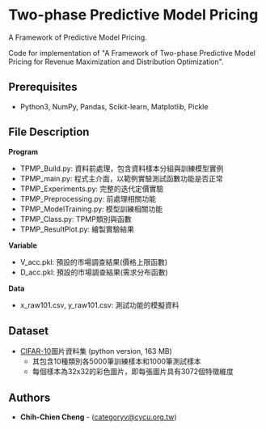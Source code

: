 Two-phase Predictive Model Pricing
=====================================
A Framework of Predictive Model Pricing.

Code for implementation of "A Framework of Two-phase Predictive Model Pricing for Revenue Maximization and Distribution Optimization".

## Prerequisites
- Python3, NumPy, Pandas, Scikit-learn, Matplotlib, Pickle

## File Description

**Program**
- TPMP_Build.py: 資料前處理，包含資料樣本分組與訓練模型實例
- TPMP_main.py: 程式主介面，以範例實驗測試函數功能是否正常
- TPMP_Experiments.py: 完整的迭代定價實驗
- TPMP_Preprocessing.py: 前處理相關功能
- TPMP_ModelTraining.py: 模型訓練相關功能
- TPMP_Class.py: TPMP類別與函數
- TPMP_ResultPlot.py: 繪製實驗結果

**Variable**
- V_acc.pkl: 預設的市場調查結果(價格上限函數)
- D_acc.pkl: 預設的市場調查結果(需求分布函數)

**Data**
- x_raw101.csv, y_raw101.csv: 測試功能的模擬資料

## Dataset
- [CIFAR-10](https://www.cs.toronto.edu/~kriz/cifar.html)圖片資料集 (python version, 163 MB)
  - 其包含10種類別各5000筆訓練樣本和1000筆測試樣本
  - 每個樣本為32x32的彩色圖片，即每張圖片具有3072個特徵維度

## Authors
* **Chih-Chien Cheng** - (categoryv@cycu.org.tw)
